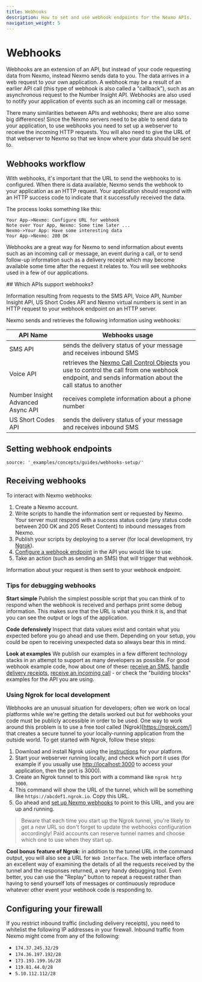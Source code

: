 ```yaml
---
title: Webhooks
description: How to set and use webhook endpoints for the Nexmo APIs.
navigation_weight: 5
---
```


# Webhooks

Webhooks are an extension of an API, but instead of your code requesting data from Nexmo, instead Nexmo sends data to you. The data arrives in a web request to your own application. A webhook may be a result of an earlier API call (this type of webhook is also called a "callback"), such as an asynchronous request to the Number Insight API. Webhooks are also used to notify your application of events such as an incoming call or message.

There many similarities between APIs and webhooks; there are also some big differences! Since the Nexmo servers need to be able to send data to your application, to use webhooks you need to set up a webserver to receive the incoming HTTP requests. You will also need to give the URL of that webserver to Nexmo so that we know where your data should be sent to.

## Webhooks workflow

With webhooks, it's important that the URL to send the webhooks to is configured. When there is data available, Nexmo sends the webhook to your application as an HTTP request. Your application should respond with an HTTP success code to indicate that it successfully received the data.

The process looks something like this:

```js_sequence_diagram
Your App->Nexmo: Configure URL for webhook
Note over Your App, Nexmo: Some time later ...
Nexmo->Your App: Have some interesting data
Your App->Nexmo: 200 OK
```

Webhooks are a great way for Nexmo to send information about events such as an incoming call or message, an event during a call, or to send follow-up information such as a delivery receipt which may become available some time after the request it relates to. You will see webhooks used in a few of our applications.

## Which APIs support webhooks?

Information resulting from requests to the SMS API, Voice API, Number Insight API, US Short Codes API and Nexmo virtual numbers is sent in an HTTP request to your webhook endpoint on an HTTP server.

Nexmo sends and retrieves the following information using webhooks:

| API Name | Webhooks usage |
|-------|--------|
| SMS API | sends the delivery status of your message and receives inbound SMS |
| Voice API | retrieves the [Nexmo Call Control Objects](/voice/voice-api/ncco-reference) you use to control the call from one webhook endpoint, and sends information about the call status to another |
| Number Insight Advanced Async API | receives complete information about a phone number |
| US Short Codes API | sends the delivery status of your message and receives inbound SMS |

## Setting webhook endpoints

```tabbed_content
source: '_examples/concepts/guides/webhooks-setup/'
```

## Receiving webhooks

To interact with Nexmo webhooks:

1. Create a Nexmo account.
2. Write scripts to handle the information sent or requested by Nexmo. Your server must respond with a success status code (any status code between 200 OK and 205 Reset Content) to inbound messages from Nexmo.
3. Publish your scripts by deploying to a server (for local development, try [Ngrok](https://ngrok.com/)).
4. [Configure a webhook endpoint](#setting-webhook-endpoints) in the API you would like to use.
5. Take an action (such as sending an SMS) that will trigger that webhook.

Information about your request is then sent to your webhook endpoint.

### Tips for debugging webhooks

**Start simple** Publish the simplest possible script that you can think of to respond when the webhook is received and perhaps print some debug information. This makes sure that the URL is what you think it is, and that you can see the output or logs of the application.

**Code defensively** Inspect that data values exist and contain what you expected before you go ahead and use them. Depending on your setup, you could be open to receiving unexpected data so always bear this in mind.

**Look at examples** We publish our examples in a few different technology stacks in an attempt to support as many developers as possible. For good webhook example code, how about one of these: [receive an SMS](/messaging/sms/building-blocks/receiving-an-sms), [handle delivery receipts](/messaging/sms/guides/delivery-receipts), [receive an incoming call](/voice/voice-api/building-blocks/receive-an-inbound-call) - or check the "building blocks" examples for the API you are using.

### Using Ngrok for local development

Webhooks are an unusual situation for developers; often we work on local platforms while we're getting the details worked out but for webhooks your code must be publicly accessible in order to be used. One way to work around this problem is to use a free tool called (Ngrok)[https://ngrok.com/] that creates a secure tunnel to your locally-running application from the outside world. To get started with Ngrok, follow these steps:

1. Download and install Ngrok using the [instructions](https://ngrok.com/download) for your platform.
2. Start your webserver running locally, and check which port it uses (for example if you usually use <http://localhost:3000> to access your application, then the port is 3000).
3. Create an Ngrok tunnel to this port with a command like `ngrok http 3000`.
4. This command will show the URL of the tunnel, which will be something like `https://abcdef1.ngrok.io`. Copy this URL.
5. Go ahead and [set up Nexmo webhooks](#setting-webhook-endpoints) to point to this URL, and you are up and running.

> Beware that each time you start up the Ngrok tunnel, you're likely to get a new URL so don't forget to update the webhooks configuration accordingly! Paid accounts can reserve tunnel names and choose which one to use when they start up.

**Cool bonus feature of Ngrok:** in addition to the tunnel URL in the command output, you will also see a URL for `Web Interface`. The web interface offers an excellent way of examining the details of all the requests received by the tunnel and the responses returned, a very handy debugging tool. Even better, you can use the "Replay" button to repeat a request rather than having to send yourself lots of messages or continuously reproduce whatever other event your webhook code is responding to.

## Configuring your firewall

If you restrict inbound traffic (including delivery receipts), you need to whitelist the following IP addresses in your firewall. Inbound traffic from Nexmo might come from any of the following:

* `174.37.245.32/29`
* `174.36.197.192/28`
* `173.193.199.16/28`
* `119.81.44.0/28`
* `5.10.112.112/28`
